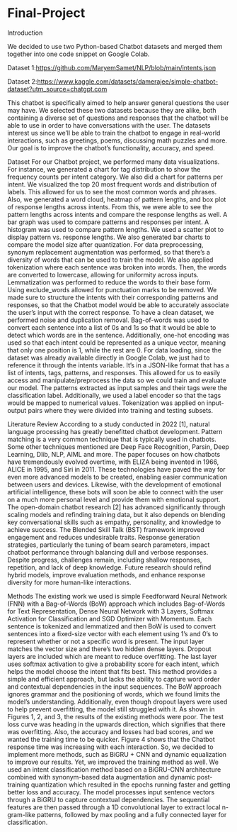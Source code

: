 # Final-Project
Introduction

We decided to use two Python-based Chatbot datasets and merged them together into one code snippet on Google Colab.

Dataset 1:https://github.com/MaryemSamet/NLP/blob/main/intents.json

Dataset 2:https://www.kaggle.com/datasets/damerajee/simple-chatbot-dataset?utm_source=chatgpt.com

This chatbot is specifically aimed to help answer general questions the user may have. We selected these two datasets because they are alike, both containing a diverse set of questions and responses that the chatbot will be able to use in order to have conversations with the user. The datasets interest us since we’ll be able to train the chatbot to engage in real-world interactions, such as greetings, poems, discussing math puzzles and more. Our goal is to improve the chatbot’s functionality, accuracy, and speed. 

Dataset
For our Chatbot project, we performed many data visualizations. For instance, we generated a chart for tag distribution to show the frequency counts per intent category. We also did a chart for patterns per intent. We visualized the top 20 most frequent words and distribution of labels. This allowed for us to see the most common words and phrases. Also, we generated a word cloud, heatmap of pattern lengths, and box plot of response lengths across intents. From this, we were able to see the pattern lengths across intents and compare the response lengths as well. A bar graph was used to compare patterns and responses per intent. A histogram was used to compare pattern lengths. We used a scatter plot to display pattern vs. response lengths. We also generated bar charts to compare the model size after quantization. 
For data preprocessing, synonym replacement augmentation was performed, so that there’s a diversity of words that can be used to train the model. We also applied tokenization where each sentence was broken into words. Then, the words are converted to lowercase, allowing for uniformity across inputs. Lemmatization was performed to reduce the words to their base form. Using exclude_words allowed for punctuation marks to be removed. We made sure to structure the intents with their corresponding patterns and responses, so that the Chatbot model would be able to accurately associate the user’s input with the correct response. To have a clean dataset, we performed noise and duplication removal. Bag-of-words was used to convert each sentence into a list of 0s and 1s so that it would be able to detect which words are in the sentence. Additionally, one-hot encoding was used so that each intent could be represented as a unique vector, meaning that only one position is 1, while the rest are 0.
For data loading, since the dataset was already available directly in Google Colab, we just had to reference it through the intents variable. It’s in a JSON-like format that has a list of intents, tags, patterns, and responses. This allowed for us to easily access and manipulate/preprocess the data so we could train and evaluate our model. The patterns extracted as input samples and their tags were the classification label. Additionally, we used a label encoder so that the tags would be mapped to numerical values. Tokenization was applied on input-output pairs where they were divided into training and testing subsets.

Literature Review
According to a study conducted in 2022 [1], natural language processing has greatly benefitted chatbot development. Pattern matching is a very common technique that is typically used in chatbots. Some other techniques mentioned are Deep Face Recognition, Parsin, Deep Learning, Dlib, NLP, AIML and more. The paper focuses on how chatbots have tremendously evolved overtime, with ELIZA being invented in 1966, ALICE in 1995, and Siri in 2011. These technologies have paved the way for even more advanced models to be created, enabling easier communication between users and devices. Likewise, with the development of emotional artificial intelligence, these bots will soon be able to connect with the user on a much more personal level and provide them with emotional support.
The open-domain chatbot research [2] has advanced significantly through scaling models and refinding training data, but it also depends on blending key conversational skills such as empathy, personality, and knowledge to achieve success. The Blended Skill Talk (BST) framework improved engagement and reduces undesirable traits. Response generation strategies, particularly the tuning of beam search parameters, impact chatbot performance through balancing dull and verbose responses. Despite progress, challenges remain, including shallow responses, repetition, and lack of deep knowledge. Future research should refind hybrid models, improve evaluation methods, and enhance response diversity for more human-like interactions.
 
 Methods
The existing work we used is simple Feedforward Neural Network (FNN) with a Bag-of-Words (BoW) approach which includes Bag-of-Words for Text Representation, Dense Neural Network with 3 Layers, Softmax Activation for Classification and SGD Optimizer with Momentum.  Each sentence is tokenized and lemmatized and then BoW is used to convert sentences into a fixed-size vector with each element using 1’s and 0’s to represent whether or not a specific word is present. The input layer matches the vector size and there’s two hidden dense layers. Dropout layers are included which are meant to reduce overfitting. The last layer uses softmax activation to give a probability score for each intent, which helps the model choose the intent that fits best. This method provides a simple and efficient approach, but lacks the ability to capture word order and contextual dependencies in the input sequences. The BoW approach ignores grammar and the positioning of words, which we found limits the model’s understanding. Additionally, even though dropout layers were used to help prevent overfitting, the model still struggled with it. As shown in Figures 1, 2, and 3, the results of the existing methods were poor. The test loss curve was heading in the upwards direction, which signifies that there was overfitting. Also, the accuracy and losses had bad scores, and we wanted the training time to be quicker. Figure 4 shows that the Chatbot response time was increasing with each interaction. So, we decided to implement more methods, such as BiGRU + CNN and dynamic equalization to improve our results.
Yet, we improved the training method as well. We used an intent classification method based on a BiGRU-CNN architecture combined with synonym-based data augmentation and dynamic post-training quantization which resulted in the epochs running faster and getting better loss and accuracy. The model processes input sentence vectors through a BiGRU to capture contextual dependencies. The sequential features are then passed through a 1D convolutional layer to extract local n-gram-like patterns, followed by max pooling and a fully connected layer for classification.


